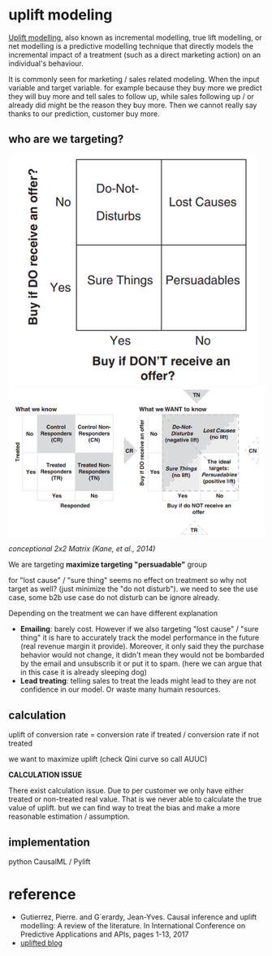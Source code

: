 # uplift modeling

[Uplift modelling](https://en.wikipedia.org/wiki/Uplift_modelling),
 also known as incremental modelling, true lift modelling, 
or net modelling is a predictive modelling technique that directly models 
the incremental impact of a treatment (such as a direct marketing action) on an 
individual's behaviour.

It is commonly seen for marketing / sales related modeling. When the input 
variable and target variable. for example because they buy more we predict 
they will buy more and tell sales to follow up, while sales following up
/ or already did might be the reason they buy more. Then we cannot really 
say thanks to our prediction, customer buy more.

## who are we targeting?

![seg](img/uplift_seg.png)
![matrix](img/uplift_targ.png)

*conceptional 2x2 Matrix (Kane, et al., 2014)*

We are targeting **maximize targeting "persuadable"** group 

for "lost cause" / "sure thing" seems no effect on treatment so why not target as well? 
(just minimize the "do not disturb"). we need to see the use case, some b2b use case
do not disturb can be ignore already.

Depending on the treatment we can have different explanation
* **Emailing**: barely cost. However if we also targeting "lost cause" / "sure thing" it is 
hare to accurately track the model performance in the future (real revenue margin it provide).
Moreover, it only said they the purchase behavior would not change, it didn't mean they
would not be bombarded by the email and unsubscrib it or put it to spam. (here we can argue that
in this case it is already sleeping dog)
* **Lead treating**: telling sales to treat the leads might lead to they are not confidence in
our model. Or waste many humain resources.

## calculation 

uplift of conversion rate = conversion rate if treated / conversion rate if not treated

we want to maximize uplift (check Qini curve so call AUUC)

**CALCULATION ISSUE**

There exist calculation issue. Due to per customer we only have either treated or non-treated
real value. That is we never able to calculate the true value of uplift. but we can find
way to treat the bias and make a more reasonable estimation / assumption.

## implementation

python CausalML / Pylift



# reference

* Gutierrez, Pierre. and G´erardy, Jean-Yves. Causal inference and uplift modelling: A review of the literature. In International Conference on Predictive Applications and APIs, pages 1-13, 2017
* [uplifted blog](https://humboldt-wi.github.io/blog/research/theses/uplift_modeling_blogpost/)

